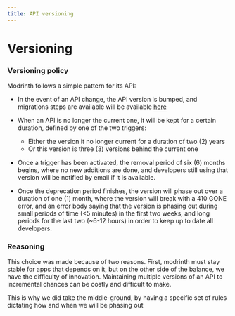 ```yaml
---
title: API versioning
---
```


# Versioning
### Versioning policy
Modrinth follows a simple pattern for its API:
- In the event of an API change, the API version is bumped, and migrations steps are available will be available [here](../migrations/migrations.md)
- When an API is no longer the current one, it will be kept for a certain duration, defined by one of the two triggers:
    - Either the version it no longer current for a duration of two (2) years
    - Or this version is three (3) versions behind the current one
- Once a trigger has been activated, the removal period of six (6) months begins,
where no new additions are done, and developers still using that version will be notified by email if it is available.

- Once the deprecation period finishes,
the version will phase out over a duration of one (1) month, where the version will break with a 410 GONE error, and an error body saying that the version is phasing out during small periods of time (<5 minutes) in the first two weeks, and long periods for the last two (~6-12 hours) in order to keep up to date all developers.

### Reasoning

This choice was made because of two reasons. First, modrinth must stay stable for apps that depends on it, but on the other side of the balance, we have the difficulty of innovation. Maintaining multiple versions of an API to incremental chances can be costly and difficult to make.

This is why we did take the middle-ground, by having a specific set of rules dictating how and when we will be phasing out

